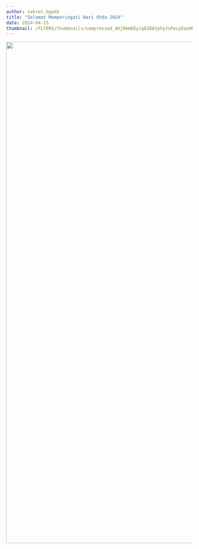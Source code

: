 ```yaml
---
author: sekret.bppkb
title: "Selamat Memperingati Hari Otda 2024"
date: 2024-04-25
thumbnail: /FLYERS/thumbnails/compressed_AKjRmmDEyiqEZ6AtpFpJuPecyEazHDSI1QBkZF2J.png
---
```

<p><img src="/images/OkCw8FcvyozmVlxUDhKg.png" alt="" width="1081" height="1350" /></p>